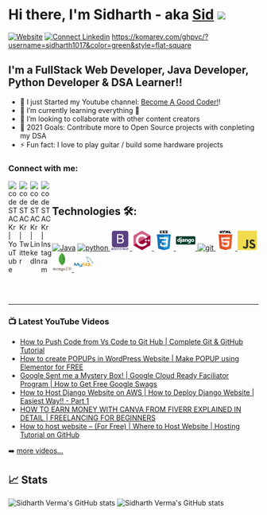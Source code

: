 # Hi there, I'm Sidharth - aka [Sid][website] <img src="https://github.com/TheDudeThatCode/TheDudeThatCode/blob/master/Assets/Hi.gif" width="29px">

[![Website](https://img.shields.io/youtube/channel/subscribers/UCKenwoqsIRKQUD_psvURGlw?sub_confirmation=1?style=flat-square)](https://www.youtube.com/channel/UCKenwoqsIRKQUD_psvURGlw?sub_confirmation=1)
[![Connect Linkedin](https://img.shields.io/badge/LinkedIn-Connect-blue)](https://www.linkedin.com/in/sidharth-verma-3830801b2/)
https://komarev.com/ghpvc/?username=sidharth1017&color=green&style=flat-square

## I'm a FullStack Web Developer, Java Developer, Python Developer & DSA Learner!!

- 🔭 I just Started my Youtube channel: [Become A Good Coder!][course]!
- 🌱 I’m currently learning everything 🤣
- 👯 I’m looking to collaborate with other content creators
- 🥅 2021 Goals: Contribute more to Open Source projects with conpleting my DSA
- ⚡ Fun fact: I love to play guitar / build some hardware projects

### Connect with me:

[<img align="left" alt="codeSTACKr | YouTube" width="22px" src="https://icons.iconarchive.com/icons/papirus-team/papirus-apps/128/youtube-icon.png" />][youtube]
[<img align="left" alt="codeSTACKr | Twitter" width="22px" src="https://cdn-icons-png.flaticon.com/512/124/124021.png" />][twitter]
[<img align="left" alt="codeSTACKr | LinkedIn" width="22px" src="https://img.icons8.com/fluency/2x/linkedin.png" />][linkedin]
[<img align="left" alt="codeSTACKr | Instagram" width="22px" src="https://cdn-icons-png.flaticon.com/512/174/174855.png" />][instagram]

<br />

## Technologies 🛠:

<p align="left">
<a href="https://www.java.com/en/" target="_blank"> <img src="https://cdn-icons-png.flaticon.com/128/226/226777.png" alt="Java" width="40" height="40"/></a>
<a href="https://www.python.org" target="_blank"> <img src="https://img.icons8.com/color/2x/python.png" alt="python" width="40" height="40"/> </a>
<a href="https://www.digitalocean.com/" target="_blank"><i class="fab fa-digital-ocean"></i></a>
<a href="https://getbootstrap.com" target="_blank"> <img src="https://raw.githubusercontent.com/devicons/devicon/master/icons/bootstrap/bootstrap-plain-wordmark.svg" alt="bootstrap" width="40" height="40"/> </a> 
<a href="https://www.w3schools.com/cpp/" target="_blank"> <img src="https://raw.githubusercontent.com/devicons/devicon/master/icons/cplusplus/cplusplus-original.svg" alt="cplusplus" width="40" height="40"/>
</a> <a href="https://www.w3schools.com/css/" target="_blank"> <img src="https://raw.githubusercontent.com/devicons/devicon/master/icons/css3/css3-original-wordmark.svg" alt="css3" width="40" height="40"/> </a> 
<a href="https://www.djangoproject.com/" target="_blank"> <img src="https://raw.githubusercontent.com/devicons/devicon/master/icons/django/django-original.svg" alt="django" width="40" height="40"/> </a>
<a href="https://git-scm.com/" target="_blank"> <img src="https://www.vectorlogo.zone/logos/git-scm/git-scm-icon.svg" alt="git" width="40" height="40"/> </a> 
<a href="https://www.w3.org/html/" target="_blank"> <img src="https://raw.githubusercontent.com/devicons/devicon/master/icons/html5/html5-original-wordmark.svg" alt="html5" width="40" height="40"/> </a>
<a href="https://developer.mozilla.org/en-US/docs/Web/JavaScript" target="_blank"> <img src="https://raw.githubusercontent.com/devicons/devicon/master/icons/javascript/javascript-original.svg" alt="javascript" width="40" height="40"/> </a>
 <a href="https://www.mongodb.com/" target="_blank"> <img src="https://raw.githubusercontent.com/devicons/devicon/master/icons/mongodb/mongodb-original-wordmark.svg" alt="mongodb" width="40" height="40"/> </a> 
<a href="https://www.mysql.com/" target="_blank"> <img src="https://raw.githubusercontent.com/devicons/devicon/master/icons/mysql/mysql-original-wordmark.svg" alt="mysql" width="40" height="40"/> </a></p>

<br />
<br />

---

### 📺 Latest YouTube Videos

<!-- YOUTUBE:START -->
- [How to Push Code from Vs Code to Git Hub | Complete Git & GitHub Tutorial](https://youtu.be/dHw6ygphapI)
- [How to create POPUPs in WordPress Website | Make POPUP using Elementor for FREE](https://youtu.be/vISBUpK5MQ8)
- [Google Sent me a Mystery Box! | Google Cloud Ready Faciliator Program | How to Get Free Google Swags](https://youtu.be/Z6AzkcIE0oM)
- [How to Host Django Website on AWS | How to Deploy Django Website | Easiest Way!! - Part 1](https://youtu.be/MRSQFDui0ac)
- [HOW TO EARN MONEY WITH CANVA FROM FIVERR EXPLAINED IN DETAIL | FREELANCING FOR BEGINNERS](https://youtu.be/UTXkeDYKl00)
- [How to host website – (For Free) | Where to Host Website | Hosting Tutorial on GitHub](https://youtu.be/z4yd6QuVN5U)
<!-- YOUTUBE:END -->

➡️ [more videos...](https://www.youtube.com/channel/UCKenwoqsIRKQUD_psvURGlw)

## 📈 Stats
![Sidharth Verma's GitHub stats](https://github-readme-stats.vercel.app/api?username=sidharth1017&show_icons=true&theme=algolia)
![Sidharth Verma's GitHub stats](https://github-readme-streak-stats.herokuapp.com/?user=sidharth1017&theme=highcontrast)


[website]: https://www.linkedin.com/in/sidharth-verma-3830801b2/
[course]: https://www.youtube.com/channel/UCKenwoqsIRKQUD_psvURGlw
[twitter]: https://twitter.com/Sidharthv6367
[youtube]: https://www.youtube.com/channel/UCKenwoqsIRKQUD_psvURGlw
[instagram]: https://www.instagram.com/webdevelopersfactory/
[linkedin]: https://www.linkedin.com/in/sidharth-verma-3830801b2/
